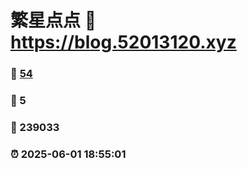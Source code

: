 # 繁星点点 :link: https://blog.52013120.xyz 
### :page_facing_up: [54](https://blog.52013120.xyz/tag.html) 
### :speech_balloon: 5 
### :hibiscus: 239033 
### :alarm_clock: 2025-06-01 18:55:01 
